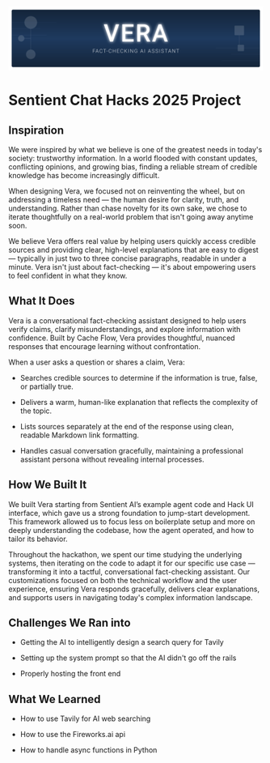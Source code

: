 ![Vera Banner](./vera-banner.svg)

# Sentient Chat Hacks 2025 Project

## Inspiration

We were inspired by what we believe is one of the greatest needs in today's society: trustworthy information.
In a world flooded with constant updates, conflicting opinions, and growing bias, finding a reliable stream of credible knowledge has become increasingly difficult.

When designing Vera, we focused not on reinventing the wheel, but on addressing a timeless need — the human desire for clarity, truth, and understanding. Rather than chase novelty for its own sake, we chose to iterate thoughtfully on a real-world problem that isn't going away anytime soon.

We believe Vera offers real value by helping users quickly access credible sources and providing clear, high-level explanations that are easy to digest — typically in just two to three concise paragraphs, readable in under a minute. Vera isn't just about fact-checking — it's about empowering users to feel confident in what they know.

## What It Does

Vera is a conversational fact-checking assistant designed to help users verify claims, clarify misunderstandings, and explore information with confidence.
Built by Cache Flow, Vera provides thoughtful, nuanced responses that encourage learning without confrontation.

When a user asks a question or shares a claim, Vera:

* Searches credible sources to determine if the information is true, false, or partially true.

* Delivers a warm, human-like explanation that reflects the complexity of the topic.

* Lists sources separately at the end of the response using clean, readable Markdown link formatting.

* Handles casual conversation gracefully, maintaining a professional assistant persona without revealing internal processes.

## How We Built It

We built Vera starting from Sentient AI’s example agent code and Hack UI interface, which gave us a strong foundation to jump-start development.
This framework allowed us to focus less on boilerplate setup and more on deeply understanding the codebase, how the agent operated, and how to tailor its behavior.

Throughout the hackathon, we spent our time studying the underlying systems, then iterating on the code to adapt it for our specific use case — transforming it into a tactful, conversational fact-checking assistant.
Our customizations focused on both the technical workflow and the user experience, ensuring Vera responds gracefully, delivers clear explanations, and supports users in navigating today's complex information landscape.

## Challenges We Ran into

* Getting the AI to intelligently design a search query for Tavily

* Setting up the system prompt so that the AI didn't go off the rails

* Properly hosting the front end

## What We Learned

* How to use Tavily for AI web searching

* How to use the Fireworks.ai api

* How to handle async functions in Python